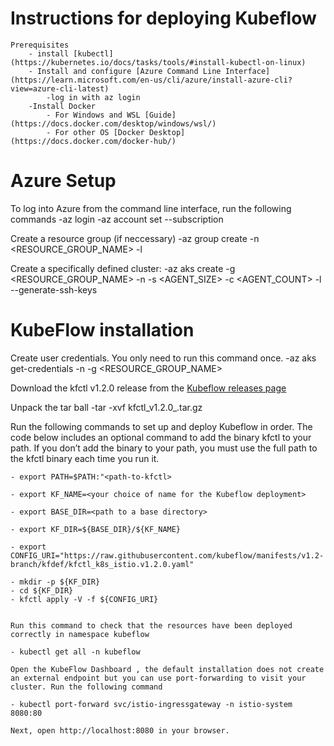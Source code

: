 # Instructions for deploying Kubeflow
    
    Prerequisites
        - install [kubectl](https://kubernetes.io/docs/tasks/tools/#install-kubectl-on-linux)
        - Install and configure [Azure Command Line Interface](https://learn.microsoft.com/en-us/cli/azure/install-azure-cli?view=azure-cli-latest)
            -log in with az login
        -Install Docker
            - For Windows and WSL [Guide](https://docs.docker.com/desktop/windows/wsl/)
            - For other OS [Docker Desktop](https://docs.docker.com/docker-hub/)

    

# Azure Setup

To log into Azure from the command line interface, run the following commands
    -az login
    -az account set --subscription <NAME OR ID OF SUBSCRIPTION>

Create a resource group (if neccessary)
    -az group create -n <RESOURCE_GROUP_NAME> -l <LOCATION>


Create a specifically defined cluster:
    -az aks create -g <RESOURCE_GROUP_NAME> -n <NAME> -s <AGENT_SIZE> -c <AGENT_COUNT> -l <LOCATION> --generate-ssh-keys



# KubeFlow installation

Create user credentials. You only need to run this command once.
        -az aks get-credentials -n <NAME> -g <RESOURCE_GROUP_NAME>

Download the kfctl v1.2.0 release from the [Kubeflow releases page](https://github.com/kubeflow/kfctl/releases/tag/v1.2.0)

Unpack the tar ball
    -tar -xvf kfctl_v1.2.0_<platform>.tar.gz

Run the following commands to set up and deploy Kubeflow in order. The code below includes an optional command to add the binary  kfctl to your path. If you don’t add the binary to your path, you must use the full path to the kfctl binary each time you run it.


    - export PATH=$PATH:"<path-to-kfctl>

    - export KF_NAME=<your choice of name for the Kubeflow deployment>

    - export BASE_DIR=<path to a base directory>
        
    - export KF_DIR=${BASE_DIR}/${KF_NAME}

    - export CONFIG_URI="https://raw.githubusercontent.com/kubeflow/manifests/v1.2-branch/kfdef/kfctl_k8s_istio.v1.2.0.yaml"

    - mkdir -p ${KF_DIR}
    - cd ${KF_DIR}
    - kfctl apply -V -f ${CONFIG_URI}


    Run this command to check that the resources have been deployed correctly in namespace kubeflow

    - kubectl get all -n kubeflow

    Open the KubeFlow Dashboard , the default installation does not create an external endpoint but you can use port-forwarding to visit your cluster. Run the following command

    - kubectl port-forward svc/istio-ingressgateway -n istio-system 8080:80

    Next, open http://localhost:8080 in your browser.
